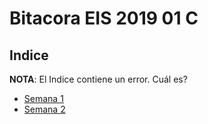 ﻿# Bitacora EIS 2019 01 C

## Indice

**NOTA**: El Indice contiene un error. Cuál es?

- [Semana 1][0]
- [Semana 2][1]

[0]: /semana_01
[1]: /semana_02
